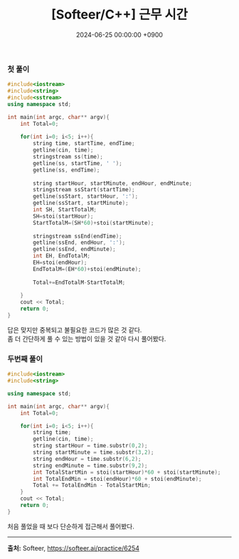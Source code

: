 ﻿---
layout: post
title:  "[Softeer/C++] 근무 시간"
date:   "2024-06-25 00:00:00 +0900"
#last_modified_at: "2024-05-03 00:00:00 +0900"
categories: ["Softeer"]
tags: ["cpp", "lv1"]
---

### 첫 풀이
```c++
#include<iostream>
#include<string>
#include<sstream>
using namespace std;

int main(int argc, char** argv){
    int Total=0;
    
    for(int i=0; i<5; i++){
        string time, startTime, endTime;
        getline(cin, time);
        stringstream ss(time);
        getline(ss, startTime, ' ');
        getline(ss, endTime);
    
        string startHour, startMinute, endHour, endMinute;
        stringstream ssStart(startTime);
        getline(ssStart, startHour, ':');
        getline(ssStart, startMinute);
        int SH, StartTotalM; 
        SH=stoi(startHour);
        StartTotalM=(SH*60)+stoi(startMinute);
        
        stringstream ssEnd(endTime);
        getline(ssEnd, endHour, ':');
        getline(ssEnd, endMinute);
        int EH, EndTotalM;
        EH=stoi(endHour);
        EndTotalM=(EH*60)+stoi(endMinute);
    
        Total+=EndTotalM-StartTotalM;
    
    }
    cout << Total;
    return 0;
}
```
답은 맞지만 중복되고 불필요한 코드가 많은 것 같다.
<br/>좀 더 간단하게 풀 수 있는 방법이 있을 것 같아 다시 풀어봤다.

### 두번째 풀이
```c++
#include<iostream>
#include<string>

using namespace std;

int main(int argc, char** argv){
    int Total=0;

    for(int i=0; i<5; i++){
        string time;
        getline(cin, time);
        string startHour = time.substr(0,2);
        string startMinute = time.substr(3,2);
        string endHour = time.substr(6,2);
        string endMinute = time.substr(9,2);
        int TotalStartMin = stoi(startHour)*60 + stoi(startMinute);
        int TotalEndMin = stoi(endHour)*60 + stoi(endMinute);
        Total += TotalEndMin - TotalStartMin;
    }
    cout << Total;
    return 0;
}
```
처음 풀었을 때 보다 단순하게 접근해서 풀어봤다.

---


**출처:** Softeer, https://softeer.ai/practice/6254